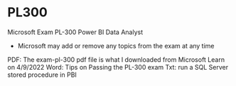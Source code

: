 # PL300
Microsoft Exam PL-300 Power BI Data Analyst
* Microsoft may add or remove any topics from the exam at any time

PDF: The exam-pl-300 pdf file is what I downloaded from Microsoft Learn on 4/9/2022
Word: Tips on Passing the PL-300 exam
Txt: run a SQL Server stored procedure in PBI

